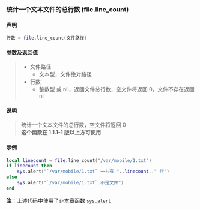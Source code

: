 ### 统计一个文本文件的总行数 \(**file\.line\_count**\)


#### 声明
```lua
行数 = file.line_count(文件路径)
```


#### 参数及返回值
> - 文件路径
>   - 文本型，文件绝对路径
> - 行数
>   - 整数型 或 nil，返回文件总行数，空文件将返回 0，文件不存在返回 nil


#### 说明
> 统计一个文本文件的总行数，空文件将返回 0  
> **这个函数在 1\.1\.1\-1 版以上方可使用**  


#### 示例  
```lua
local linecount = file.line_count("/var/mobile/1.txt")
if linecount then
    sys.alert("`/var/mobile/1.txt` 一共有 "..linecount.." 行")
else
    sys.alert("`/var/mobile/1.txt` 不是文件")
end
```
**注**：上述代码中使用了非本章函数 [`sys.alert`](/Handbook/sys/sys.alert.md)  

